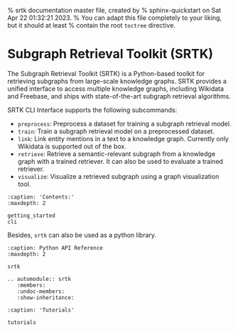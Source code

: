 % srtk documentation master file, created by
% sphinx-quickstart on Sat Apr 22 01:32:21 2023.
% You can adapt this file completely to your liking, but it should at least
% contain the root `toctree` directive.

# Subgraph Retrieval Toolkit (SRTK)

The Subgraph Retrieval Toolkit (SRTK) is a Python-based toolkit for retrieving subgraphs from large-scale knowledge graphs. SRTK provides a unified interface to access multiple knowledge graphs, including Wikidata and Freebase, and ships with state-of-the-art subgraph retrieval algorithms.

SRTK CLI Interface supports the following subcommands:

- `preprocess`: Preprocess a dataset for training a subgraph retrieval model.
- `train`: Train a subgraph retrieval model on a preprocessed dataset.
- `link`: Link entity mentions in a text to a knowledge graph. Currently only Wikidata is supported out of the box.
- `retrieve`: Retrieve a semantic-relevant subgraph from a knowledge graph with a trained retriever. It can also be used to evaluate a trained retriever.
- `visualize`: Visualize a retrieved subgraph using a graph visualization tool.

```{toctree}
:caption: 'Contents:'
:maxdepth: 2

getting_started
cli
```

Besides, `srtk` can also be used as a python library.

```{toctree}
:caption: Python API Reference
:maxdepth: 2

srtk
```

```{eval-rst}
.. automodule:: srtk
   :members:
   :undoc-members:
   :show-inheritance:
```

```{toctree}
:caption: 'Tutorials'

tutorials
```
